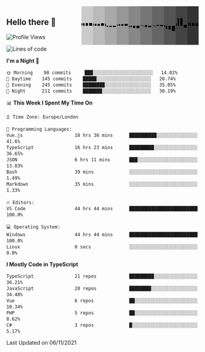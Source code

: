 <img width="307" align="right" src="https://raw.githubusercontent.com/SubZtep/SubZtep/master/assets/eq1.gif"/>

## Hello there 👋

<!--START_SECTION:waka-->
![Profile Views](http://img.shields.io/badge/Profile%20Views-33-blue)

![Lines of code](https://img.shields.io/badge/From%20Hello%20World%20I%27ve%20Written-1.5%20million%20lines%20of%20code-blue)

**I'm a Night 🦉** 

```text
🌞 Morning    98 commits     ███░░░░░░░░░░░░░░░░░░░░░░   14.02% 
🌆 Daytime    145 commits    █████░░░░░░░░░░░░░░░░░░░░   20.74% 
🌃 Evening    245 commits    ████████░░░░░░░░░░░░░░░░░   35.05% 
🌙 Night      211 commits    ███████░░░░░░░░░░░░░░░░░░   30.19%

```


📊 **This Week I Spent My Time On** 

```text
⌚︎ Time Zone: Europe/London

💬 Programming Languages: 
Vue.js                   18 hrs 36 mins      ██████████░░░░░░░░░░░░░░░   41.6% 
TypeScript               16 hrs 23 mins      █████████░░░░░░░░░░░░░░░░   36.65% 
JSON                     6 hrs 11 mins       ███░░░░░░░░░░░░░░░░░░░░░░   13.83% 
Bash                     39 mins             ░░░░░░░░░░░░░░░░░░░░░░░░░   1.49% 
Markdown                 35 mins             ░░░░░░░░░░░░░░░░░░░░░░░░░   1.33%

🔥 Editors: 
VS Code                  44 hrs 44 mins      █████████████████████████   100.0%

💻 Operating System: 
Windows                  44 hrs 44 mins      █████████████████████████   100.0% 
Linux                    0 secs              ░░░░░░░░░░░░░░░░░░░░░░░░░   0.0%

```

**I Mostly Code in TypeScript** 

```text
TypeScript               21 repos            █████████░░░░░░░░░░░░░░░░   36.21% 
JavaScript               20 repos            ████████░░░░░░░░░░░░░░░░░   34.48% 
Vue                      6 repos             ██░░░░░░░░░░░░░░░░░░░░░░░   10.34% 
PHP                      5 repos             ██░░░░░░░░░░░░░░░░░░░░░░░   8.62% 
C#                       3 repos             █░░░░░░░░░░░░░░░░░░░░░░░░   5.17%

```



 Last Updated on 06/11/2021
<!--END_SECTION:waka-->
